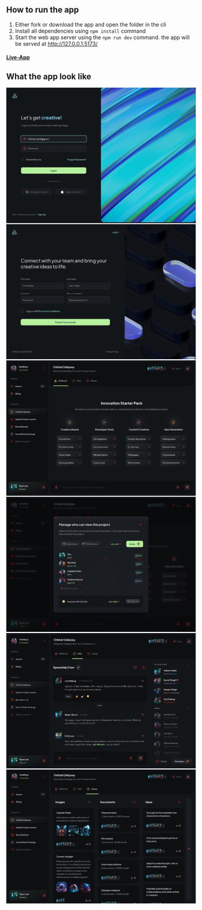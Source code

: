 ## How to run the app
1. Either fork or download the app and open the folder in the cli
2. Install all dependencies using `npm install` command
3. Start the web app server using the `npm run dev` command. the app will be served at http://127.0.0.1:5173/

#### [Live-App](https://artificium.netlify.app/)


## What the app look like
![Alt text](https://github.com/rohan-sorkar/artificium-figma-to-react/blob/master/src/assets/ui/login.png)
![Alt text](https://github.com/rohan-sorkar/artificium-figma-to-react/blob/master/src/assets/ui/register.png)
![Alt text](https://github.com/rohan-sorkar/artificium-figma-to-react/blob/master/src/assets/ui/dashboard-home.png)
![Alt text](https://github.com/rohan-sorkar/artificium-figma-to-react/blob/master/src/assets/ui/dashboard-modal.png)
![Alt text](https://github.com/rohan-sorkar/artificium-figma-to-react/blob/master/src/assets/ui/dashboard-chat.png)
![Alt text](https://github.com/rohan-sorkar/artificium-figma-to-react/blob/master/src/assets/ui/dashboard-library.png)
